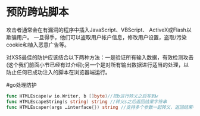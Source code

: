 # 预防跨站脚本

攻击者通常会在有漏洞的程序中插入JavaScript、VBScript、 ActiveX或Flash以欺骗用户。
一旦得手，他们可以盗取用户帐户信息，修改用户设置，盗取/污染cookie和植入恶意广告等。


对XSS最佳的防护应该结合以下两种方法：一是验证所有输入数据，有效检测攻击(这个我们前面小节已经有过介绍);另一个是对所有输出数据进行适当的处理，以防止任何已成功注入的脚本在浏览器端运行。


#go处理防护

```go
func HTMLEscape(w io.Writer, b []byte)//把b进行转义之后写到w
func HTMLEscapeString(s string) string //转义s之后返回结果字符串
func HTMLEscaper(args …interface{}) string //支持多个参数一起转义，返回结果字符串
```

